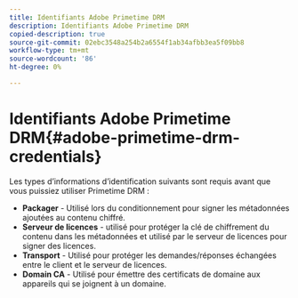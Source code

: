 ```yaml
---
title: Identifiants Adobe Primetime DRM
description: Identifiants Adobe Primetime DRM
copied-description: true
source-git-commit: 02ebc3548a254b2a6554f1ab34afbb3ea5f09bb8
workflow-type: tm+mt
source-wordcount: '86'
ht-degree: 0%

---
```


# Identifiants Adobe Primetime DRM{#adobe-primetime-drm-credentials}

Les types d’informations d’identification suivants sont requis avant que vous puissiez utiliser Primetime DRM :

* **Packager** - Utilisé lors du conditionnement pour signer les métadonnées ajoutées au contenu chiffré.
* **Serveur de licences** - utilisé pour protéger la clé de chiffrement du contenu dans les métadonnées et utilisé par le serveur de licences pour signer des licences.
* **Transport** - Utilisé pour protéger les demandes/réponses échangées entre le client et le serveur de licences.
* **Domain CA** - Utilisé pour émettre des certificats de domaine aux appareils qui se joignent à un domaine.
